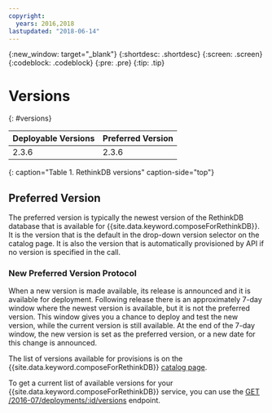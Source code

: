 ```yaml
---
copyright:
  years: 2016,2018
lastupdated: "2018-06-14"
---
```


{:new_window: target="_blank"}
{:shortdesc: .shortdesc}
{:screen: .screen}
{:codeblock: .codeblock}
{:pre: .pre}
{:tip: .tip}

# Versions 
{: #versions}

Deployable Versions| Preferred Version
----------|-----------
2.3.6 | 2.3.6
{: caption="Table 1. RethinkDB versions" caption-side="top"}

## Preferred Version

The preferred version is typically the newest version of the RethinkDB database that is available for {{site.data.keyword.composeForRethinkDB}}. It is the version that is the default in the drop-down version selector on the catalog page. It is also the version that is automatically provisioned by API if no version is specified in the call.

### New Preferred Version Protocol

When a new version is made available, its release is announced and it is available for deployment. Following release there is an approximately 7-day window where the newest version is available, but it is not the preferred version. This window gives you a chance to deploy and test the new version, while the current version is still available. At the end of the 7-day window, the new version is set as the preferred version, or a new date for this change is announced.

The list of versions available for provisions is on the {{site.data.keyword.composeForRethinkDB}} [catalog page](https://{DomainName}/catalog/services/compose-for-rethinkdb).

To get a current list of available versions for your {{site.data.keyword.composeForRethinkDB}} service, you can use the 
[GET /2016-07/deployments/:id/versions](https://apidocs.compose.com/v1.0/reference#2016-07-get-deployments-versions) endpoint.
